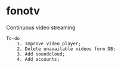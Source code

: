# fonotv
Continuous video streaming

    To-do
        1. Improve video player;
        2. Delete unavailable videos form DB;
        3. Add soundcloud;
        4. Add accounts;
